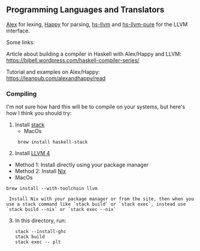## Programming Languages and Translators

[Alex](https://www.haskell.org/alex/) for lexing,
[Happy](https://www.haskell.org/happy/) for parsing,
[hs-llvm](https://hackage.haskell.org/package/llvm-hs) and [hs-llvm-pure](https://hackage.haskell.org/package/llvm-hs-pure) for the LLVM interface.

Some links:

Article about building a compiler in Haskell with Alex/Happy and LLVM: https://bjbell.wordpress.com/haskell-compiler-series/

Tutorial and examples on Alex/Happy: https://leanpub.com/alexandhappy/read

### Compiling

I'm not sure how hard this will be to compile on your systems, but here's how I think you should try:

1. Install [stack](https://docs.haskellstack.org/en/stable/README/)
   * MacOs
   ```
    brew install haskell-stack
   ```
2. Install [LLVM 4](https://llvm.org/)
  * Method 1: Install directly using your package manager
  * Method 2: Install [Nix](https://nixos.org/nix/)
  * MacOs
  ```
  brew install --with-toolchain llvm
  ```

     Install Nix with your package manager or from the site, then when you use a stack command like `stack build` or `stack exec`, instead use `stack build --nix` or `stack exec --nix`
3. In this directory, run:

   ```
   stack --install-ghc
   stack build
   stack exec -- plt
   ```
